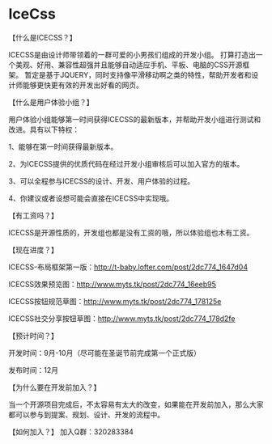 IceCss
======

【什么是ICECSS？】

ICECSS是由设计师带领着的一群可爱的小男孩们组成的开发小组。
打算打造出一个美观、好用、兼容性超强并且能够自动适应手机、平板、电脑的CSS开源框架。
暂定是基于JQUERY，同时支持像平滑移动啊之类的特性，帮助开发者和设计师能够更快更有效的开发出好看的网页。


【什么是用户体验小组？】

用户体验小组能够第一时间获得ICECSS的最新版本，并帮助开发小组进行测试和改进。具有以下特权：

1、能够在第一时间获得最新版本。

2、为ICECSS提供的优质代码在经过开发小组审核后可以加入官方的版本。

3、可以全程参与ICECSS的设计、开发、用户体验的过程。

4、你建议或者设想可能会直接在ICECSS中实现哦。

【有工资吗？】

ICECSS是开源性质的，开发组也都是没有工资的哦，所以体验组也木有工资。

【现在进度？】

ICECSS-布局框架第一版：http://t-baby.lofter.com/post/2dc774_1647d04

ICECSS效果预览图：http://www.myts.tk/post/2dc774_16eeb95

ICECSS按钮规范草图：http://www.myts.tk/post/2dc774_178125e

ICECSS社交分享按钮草图：http://www.myts.tk/post/2dc774_178d2fe

【预计时间？】

开发时间：9月-10月（尽可能在圣诞节前完成第一个正式版）

发布时间：12月

【为什么要在开发前加入？】

当一个开源项目完成后，不太容易有太大的改变，如果能在开发前加入，那么大家都可以参与到提案、规划、设计、开发的流程中。

【如何加入？】
加入Q群：320283384
